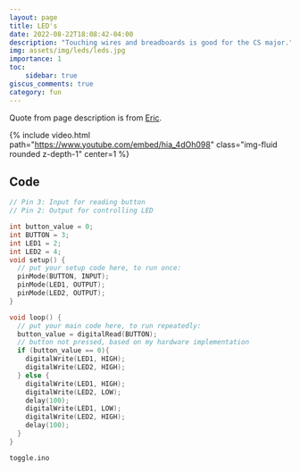 ```yaml
---
layout: page
title: LED's
date: 2022-08-22T18:08:42-04:00
description: "Touching wires and breadboards is good for the CS major."
img: assets/img/leds/leds.jpg
importance: 1
toc:
    sidebar: true
giscus_comments: true
category: fun
---
```


Quote from page description is from [Eric](https://eric-unc.tech).

{% include video.html path="https://www.youtube.com/embed/hia_4dOh098" class="img-fluid rounded z-depth-1" center=1 %}

## Code

```c
// Pin 3: Input for reading button
// Pin 2: Output for controlling LED

int button_value = 0;
int BUTTON = 3;
int LED1 = 2;
int LED2 = 4;
void setup() {
  // put your setup code here, to run once:
  pinMode(BUTTON, INPUT);
  pinMode(LED1, OUTPUT);
  pinMode(LED2, OUTPUT);
}

void loop() {
  // put your main code here, to run repeatedly:
  button_value = digitalRead(BUTTON);
  // button not pressed, based on my hardware implementation
  if (button_value == 0){
    digitalWrite(LED1, HIGH);
    digitalWrite(LED2, HIGH);
  } else {
    digitalWrite(LED1, HIGH);
    digitalWrite(LED2, LOW);
    delay(100);
    digitalWrite(LED1, LOW);
    digitalWrite(LED2, HIGH);
    delay(100);
  }
}
```

<div class="caption"><code>toggle.ino</code></div>
